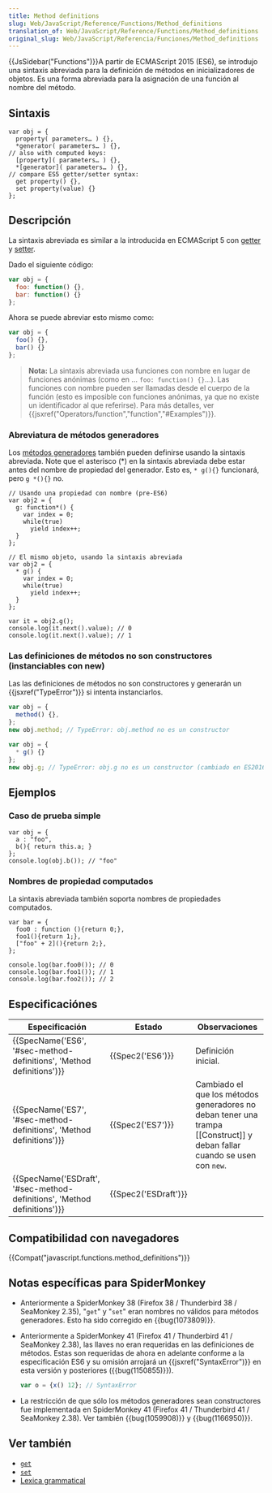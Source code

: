 ```yaml
---
title: Method definitions
slug: Web/JavaScript/Reference/Functions/Method_definitions
translation_of: Web/JavaScript/Reference/Functions/Method_definitions
original_slug: Web/JavaScript/Referencia/Funciones/Method_definitions
---
```

{{JsSidebar("Functions")}}A partir de ECMAScript 2015 (ES6), se introdujo una sintaxis abreviada para la definición de métodos en inicializadores de objetos. Es una forma abreviada para la asignación de una función al nombre del método.

## Sintaxis

```
var obj = {
  property( parameters… ) {},
  *generator( parameters… ) {},
// also with computed keys:
  [property]( parameters… ) {},
  *[generator]( parameters… ) {},
// compare ES5 getter/setter syntax:
  get property() {},
  set property(value) {}
};
```

## Descripción

La sintaxis abreviada es similar a la introducida en ECMAScript 5 con [getter](/es/docs/Web/JavaScript/Reference/Functions/get) y [setter](/es/docs/Web/JavaScript/Reference/Functions/set).

Dado el siguiente código:

```js
var obj = {
  foo: function() {},
  bar: function() {}
};
```

Ahora se puede abreviar esto mismo como:

```js
var obj = {
  foo() {},
  bar() {}
};
```

> **Nota:** La sintaxis abreviada usa funciones con nombre en lugar de funciones anónimas (como en … `foo: function() {}`…). Las funciones con nombre pueden ser llamadas desde el cuerpo de la función (esto es imposible con funciones anónimas, ya que no existe un identificador al que referirse). Para más detalles, ver {{jsxref("Operators/function","function","#Examples")}}.

### Abreviatura de métodos generadores

Los [métodos generadores](/es/docs/Web/JavaScript/Reference/Statements/function*) también pueden definirse usando la sintaxis abreviada. Note que el asterisco (\*) en la sintaxis abreviada debe estar antes del nombre de propiedad del generador. Esto es, `* g(){}` funcionará, pero `g *(){}` no.

```
// Usando una propiedad con nombre (pre-ES6)
var obj2 = {
  g: function*() {
    var index = 0;
    while(true)
      yield index++;
  }
};

// El mismo objeto, usando la sintaxis abreviada
var obj2 = {
  * g() {
    var index = 0;
    while(true)
      yield index++;
  }
};

var it = obj2.g();
console.log(it.next().value); // 0
console.log(it.next().value); // 1
```

### Las definiciones de métodos no son constructores (instanciables con new)

Las las definiciones de métodos no son constructores y generarán un {{jsxref("TypeError")}} si intenta instanciarlos.

```js example-bad
var obj = {
  method() {},
};
new obj.method; // TypeError: obj.method no es un constructor

var obj = {
  * g() {}
};
new obj.g; // TypeError: obj.g no es un constructor (cambiado en ES2016)
```

## Ejemplos

### Caso de prueba simple

```
var obj = {
  a : "foo",
  b(){ return this.a; }
};
console.log(obj.b()); // "foo"
```

### Nombres de propiedad computados

La sintaxis abreviada también soporta nombres de propiedades computados.

```
var bar = {
  foo0 : function (){return 0;},
  foo1(){return 1;},
  ["foo" + 2](){return 2;},
};

console.log(bar.foo0()); // 0
console.log(bar.foo1()); // 1
console.log(bar.foo2()); // 2
```

## Especificaciónes

| Especificación                                                                                   | Estado                       | Observaciones                                                                                                              |
| ------------------------------------------------------------------------------------------------ | ---------------------------- | -------------------------------------------------------------------------------------------------------------------------- |
| {{SpecName('ES6', '#sec-method-definitions', 'Method definitions')}}     | {{Spec2('ES6')}}         | Definición inicial.                                                                                                        |
| {{SpecName('ES7', '#sec-method-definitions', 'Method definitions')}}     | {{Spec2('ES7')}}         | Cambiado el que los métodos generadores no deban tener una trampa \[\[Construct]] y deban fallar cuando se usen con `new`. |
| {{SpecName('ESDraft', '#sec-method-definitions', 'Method definitions')}} | {{Spec2('ESDraft')}} |                                                                                                                            |

## Compatibilidad con navegadores

{{Compat("javascript.functions.method_definitions")}}

## Notas específicas para SpiderMonkey

- Anteriormente a SpiderMonkey 38 (Firefox 38 / Thunderbird 38 / SeaMonkey 2.35), "`get`" y "`set`" eran nombres no válidos para métodos generadores. Esto ha sido corregido en {{bug(1073809)}}.
- Anteriormente a SpiderMonkey 41 (Firefox 41 / Thunderbird 41 / SeaMonkey 2.38), las llaves no eran requeridas en las definiciones de métodos. Estas son requeridas de ahora en adelante conforme a la especificación ES6 y su omisión arrojará un {{jsxref("SyntaxError")}} en esta versión y posteriores ({{bug(1150855)}}).

  ```js example-bad
  var o = {x() 12}; // SyntaxError
  ```

- La restricción de que sólo los métodos generadores sean constructores fue implementada en SpiderMonkey 41 (Firefox 41 / Thunderbird 41 / SeaMonkey 2.38). Ver también {{bug(1059908)}} y {{bug(1166950)}}.

## Ver también

- [`get`](/en-US/docs/Web/JavaScript/Reference/Functions/get)
- [`set`](/en-US/docs/Web/JavaScript/Reference/Functions/set)
- [Lexica grammatical](/es/docs/Web/JavaScript/Reference/Lexical_grammar)
